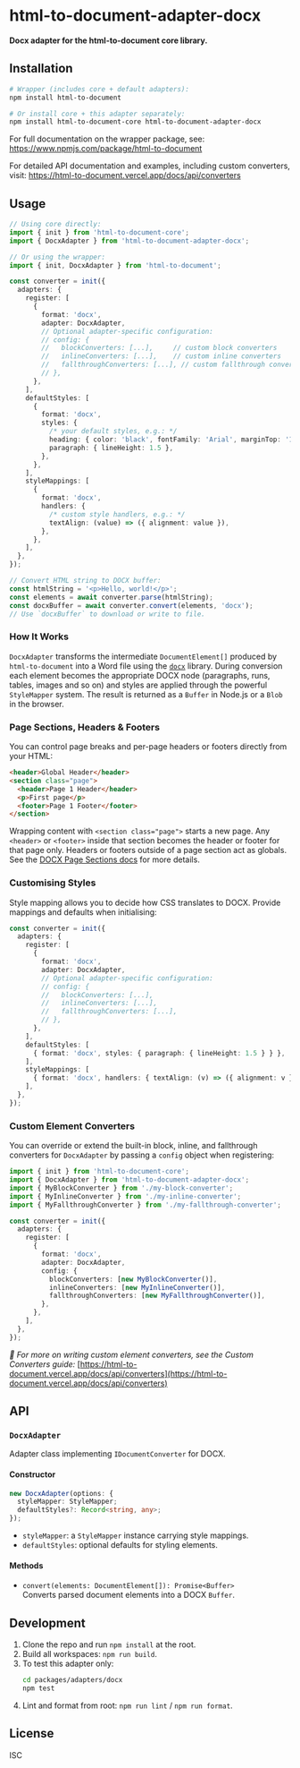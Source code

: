 # html-to-document-adapter-docx

**Docx adapter for the html-to-document core library.**

## Installation

```bash
# Wrapper (includes core + default adapters):
npm install html-to-document

# Or install core + this adapter separately:
npm install html-to-document-core html-to-document-adapter-docx
```

For full documentation on the wrapper package, see:  
https://www.npmjs.com/package/html-to-document

For detailed API documentation and examples, including custom converters, visit:
https://html-to-document.vercel.app/docs/api/converters

## Usage

```ts
// Using core directly:
import { init } from 'html-to-document-core';
import { DocxAdapter } from 'html-to-document-adapter-docx';

// Or using the wrapper:
import { init, DocxAdapter } from 'html-to-document';

const converter = init({
  adapters: {
    register: [
      {
        format: 'docx',
        adapter: DocxAdapter,
        // Optional adapter-specific configuration:
        // config: {
        //   blockConverters: [...],     // custom block converters
        //   inlineConverters: [...],    // custom inline converters
        //   fallthroughConverters: [...], // custom fallthrough converters
        // },
      },
    ],
    defaultStyles: [
      {
        format: 'docx',
        styles: {
          /* your default styles, e.g.: */
          heading: { color: 'black', fontFamily: 'Arial', marginTop: '10px' },
          paragraph: { lineHeight: 1.5 },
        },
      },
    ],
    styleMappings: [
      {
        format: 'docx',
        handlers: {
          /* custom style handlers, e.g.: */
          textAlign: (value) => ({ alignment: value }),
        },
      },
    ],
  },
});

// Convert HTML string to DOCX buffer:
const htmlString = '<p>Hello, world!</p>';
const elements = await converter.parse(htmlString);
const docxBuffer = await converter.convert(elements, 'docx');
// Use `docxBuffer` to download or write to file.
```

### How It Works

`DocxAdapter` transforms the intermediate `DocumentElement[]` produced by
`html-to-document` into a Word file using the
[`docx`](https://www.npmjs.com/package/docx) library. During conversion each
element becomes the appropriate DOCX node (paragraphs, runs, tables, images and
so on) and styles are applied through the powerful `StyleMapper` system. The
result is returned as a `Buffer` in Node.js or a `Blob` in the browser.

### Page Sections, Headers & Footers

You can control page breaks and per-page headers or footers directly from your
HTML:

```html
<header>Global Header</header>
<section class="page">
  <header>Page 1 Header</header>
  <p>First page</p>
  <footer>Page 1 Footer</footer>
</section>
```

Wrapping content with `<section class="page">` starts a new page. Any `<header>`
or `<footer>` inside that section becomes the header or footer for that page
only. Headers or footers outside of a page section act as globals. See the
[DOCX Page Sections docs](https://html-to-document.vercel.app/docs/api/docx-pages)
for more details.

### Customising Styles

Style mapping allows you to decide how CSS translates to DOCX. Provide mappings
and defaults when initialising:

```ts
const converter = init({
  adapters: {
    register: [
      {
        format: 'docx',
        adapter: DocxAdapter,
        // Optional adapter-specific configuration:
        // config: {
        //   blockConverters: [...],
        //   inlineConverters: [...],
        //   fallthroughConverters: [...],
        // },
      },
    ],
    defaultStyles: [
      { format: 'docx', styles: { paragraph: { lineHeight: 1.5 } } },
    ],
    styleMappings: [
      { format: 'docx', handlers: { textAlign: (v) => ({ alignment: v }) } },
    ],
  },
});
```

### Custom Element Converters

You can override or extend the built-in block, inline, and fallthrough converters for `DocxAdapter` by passing a `config` object when registering:

```ts
import { init } from 'html-to-document-core';
import { DocxAdapter } from 'html-to-document-adapter-docx';
import { MyBlockConverter } from './my-block-converter';
import { MyInlineConverter } from './my-inline-converter';
import { MyFallthroughConverter } from './my-fallthrough-converter';

const converter = init({
  adapters: {
    register: [
      {
        format: 'docx',
        adapter: DocxAdapter,
        config: {
          blockConverters: [new MyBlockConverter()],
          inlineConverters: [new MyInlineConverter()],
          fallthroughConverters: [new MyFallthroughConverter()],
        },
      },
    ],
  },
});
```

*📖 For more on writing custom element converters, see the Custom Converters guide:*
[https://html-to-document.vercel.app/docs/api/converters](https://html-to-document.vercel.app/docs/api/converters)

## API

### `DocxAdapter`

Adapter class implementing `IDocumentConverter` for DOCX.

#### Constructor

```ts
new DocxAdapter(options: {
  styleMapper: StyleMapper;
  defaultStyles?: Record<string, any>;
});
```

- `styleMapper`: a `StyleMapper` instance carrying style mappings.
- `defaultStyles`: optional defaults for styling elements.

#### Methods

- `convert(elements: DocumentElement[]): Promise<Buffer>`  
  Converts parsed document elements into a DOCX `Buffer`.

## Development

1. Clone the repo and run `npm install` at the root.
2. Build all workspaces: `npm run build`.
3. To test this adapter only:
   ```bash
   cd packages/adapters/docx
   npm test
   ```
4. Lint and format from root: `npm run lint` / `npm run format`.

## License

ISC
